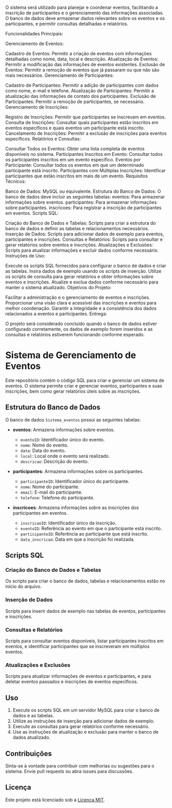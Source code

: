 O sistema será utilizado para planejar e coordenar eventos, facilitando a inscrição de participantes e o gerenciamento das informações associadas. O banco de dados deve armazenar dados relevantes sobre os eventos e os participantes, e permitir consultas detalhadas e relatórios.

Funcionalidades Principais:

Gerenciamento de Eventos:

Cadastro de Eventos: Permitir a criação de eventos com informações detalhadas como nome, data, local e descrição.
Atualização de Eventos: Permitir a modificação das informações de eventos existentes.
Exclusão de Eventos: Permitir a remoção de eventos que já passaram ou que não são mais necessários.
Gerenciamento de Participantes:

Cadastro de Participantes: Permitir a adição de participantes com dados como nome, e-mail e telefone.
Atualização de Participantes: Permitir a atualização das informações de contato dos participantes.
Exclusão de Participantes: Permitir a remoção de participantes, se necessário.
Gerenciamento de Inscrições:

Registro de Inscrições: Permitir que participantes se inscrevam em eventos.
Consulta de Inscrições: Consultar quais participantes estão inscritos em eventos específicos e quais eventos um participante está inscrito.
Cancelamento de Inscrições: Permitir a exclusão de inscrições para eventos específicos.
Relatórios e Consultas:

Consultar Todos os Eventos: Obter uma lista completa de eventos disponíveis no sistema.
Participantes Inscritos em Evento: Consultar todos os participantes inscritos em um evento específico.
Eventos por Participante: Consultar todos os eventos em que um determinado participante está inscrito.
Participantes com Múltiplas Inscrições: Identificar participantes que estão inscritos em mais de um evento.
Requisitos Técnicos:

Banco de Dados: MySQL ou equivalente.
Estrutura do Banco de Dados: O banco de dados deve incluir as seguintes tabelas:
eventos: Para armazenar informações sobre eventos.
participantes: Para armazenar informações sobre participantes.
inscricoes: Para registrar a inscrição de participantes em eventos.
Scripts SQL:

Criação do Banco de Dados e Tabelas: Scripts para criar a estrutura do banco de dados e definir as tabelas e relacionamentos necessários.
Inserção de Dados: Scripts para adicionar dados de exemplo para eventos, participantes e inscrições.
Consultas e Relatórios: Scripts para consultar e gerar relatórios sobre eventos e inscrições.
Atualizações e Exclusões: Scripts para atualizar informações e excluir dados conforme necessário.
Instruções de Uso:

Execute os scripts SQL fornecidos para configurar o banco de dados e criar as tabelas.
Insira dados de exemplo usando os scripts de inserção.
Utilize os scripts de consulta para gerar relatórios e obter informações sobre eventos e inscrições.
Atualize e exclua dados conforme necessário para manter o sistema atualizado.
Objetivos do Projeto:

Facilitar a administração e o gerenciamento de eventos e inscrições.
Proporcionar uma visão clara e acessível das inscrições e eventos para melhor coordenação.
Garantir a integridade e a consistência dos dados relacionados a eventos e participantes.
Entrega:

O projeto será considerado concluído quando o banco de dados estiver configurado corretamente, os dados de exemplo forem inseridos e as consultas e relatórios estiverem funcionando conforme esperado.

# Sistema de Gerenciamento de Eventos

Este repositório contém o código SQL para criar e gerenciar um sistema de eventos. O sistema permite criar e gerenciar eventos, participantes e suas inscrições, bem como gerar relatórios úteis sobre as inscrições.

## Estrutura do Banco de Dados

O banco de dados `Sistema_eventos` possui as seguintes tabelas:

- **eventos**: Armazena informações sobre eventos.
  - `eventoID`: Identificador único do evento.
  - `nome`: Nome do evento.
  - `data`: Data do evento.
  - `local`: Local onde o evento será realizado.
  - `descricao`: Descrição do evento.

- **participantes**: Armazena informações sobre os participantes.
  - `participanteID`: Identificador único do participante.
  - `nome`: Nome do participante.
  - `email`: E-mail do participante.
  - `telefone`: Telefone do participante.

- **inscricoes**: Armazena informações sobre as inscrições dos participantes em eventos.
  - `inscricaoID`: Identificador único da inscrição.
  - `eventoID`: Referência ao evento em que o participante está inscrito.
  - `participanteID`: Referência ao participante que está inscrito.
  - `data_inscricao`: Data em que a inscrição foi realizada.

## Scripts SQL

### Criação do Banco de Dados e Tabelas

Os scripts para criar o banco de dados, tabelas e relacionamentos estão no início do arquivo.

### Inserção de Dados

Scripts para inserir dados de exemplo nas tabelas de eventos, participantes e inscrições.

### Consultas e Relatórios

Scripts para consultar eventos disponíveis, listar participantes inscritos em eventos, e identificar participantes que se inscreveram em múltiplos eventos.

### Atualizações e Exclusões

Scripts para atualizar informações de eventos e participantes, e para deletar eventos passados e inscrições de eventos específicos.

## Uso

1. Execute os scripts SQL em um servidor MySQL para criar o banco de dados e as tabelas.
2. Utilize as instruções de inserção para adicionar dados de exemplo.
3. Execute as consultas para gerar relatórios conforme necessário.
4. Use as instruções de atualização e exclusão para manter o banco de dados atualizado.

## Contribuições

Sinta-se à vontade para contribuir com melhorias ou sugestões para o sistema. Envie pull requests ou abra issues para discussões.

## Licença

Este projeto está licenciado sob a [Licença MIT](LICENSE).
